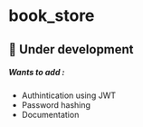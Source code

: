 # book_store
## 🛑 Under development
<h5>Wants to add :</h5>
<ul>
  <li>Authintication using JWT</li>
  <li>Password hashing</li>
  <li>Documentation</li>
  
 </ul>
